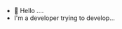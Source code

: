 - 👋 Hello ....
- I'm a developer trying to develop...

<!---
prashantchandra07/prashantchandra07 is a ✨ special ✨ repository because its `README.md` (this file) appears on your GitHub profile.
You can click the Preview link to take a look at your changes.
--->
